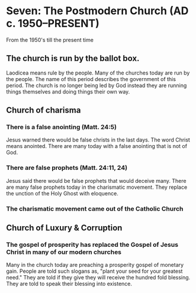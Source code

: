 # Seven: The Postmodern Church (AD c. 1950–PRESENT)

From the 1950's till the present time

## The church is run by the ballot box.

Laodicea means rule by the people. Many of the churches today are run by the people. The name of this period describes the government of this period. The church is no longer being led by God instead they are running things themselves and doing things their own way.

## Church of charisma

### There is a false anointing (Matt. 24:5)

Jesus warned there would be false christs in the last days. The word Christ means anointed. There are many today with a false anointing that is not of God.

### There are false prophets (Matt. 24:11, 24)

Jesus said there would be false prophets that would deceive many. There are many false prophets today in the charismatic movement. They replace the unction of the Holy Ghost with eloquence.

### The charismatic movement came out of the Catholic Church

## Church of Luxury & Corruption

### The gospel of prosperity has replaced the Gospel of Jesus Christ in many of our modern churches

Many in the church today are preaching a prosperity gospel of monetary gain. People are told such slogans as, "plant your seed for your greatest need." They are told if they give they will receive the hundred fold blessing. They are told to speak their blessing into existence.
